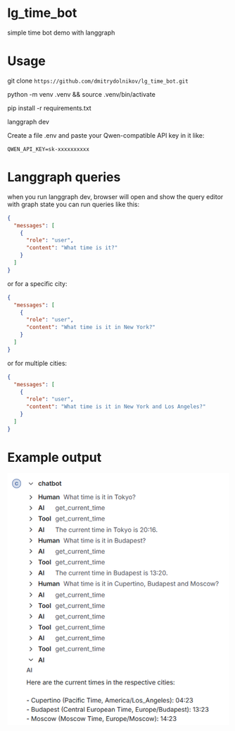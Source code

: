 # lg_time_bot
simple time bot demo with langgraph
# Usage
git clone ```https://github.com/dmitrydolnikov/lg_time_bot.git```

python -m venv .venv && source .venv/bin/activate

pip install -r requirements.txt

langgraph dev

Create a file .env and paste your Qwen-compatible API key in it like:
```env
QWEN_API_KEY=sk-xxxxxxxxxx
```


# Langgraph queries
when you run langgraph dev, browser will open and show the query editor with graph state
you can run queries like this:
```json 
{
  "messages": [
    {
      "role": "user",
      "content": "What time is it?"
    }
  ]
}
```
or for a specific city:
```json 
{
  "messages": [
    {
      "role": "user",
      "content": "What time is it in New York?"
    }
  ]
}
```
or for multiple cities:
```json 
{
  "messages": [
    {
      "role": "user",
      "content": "What time is it in New York and Los Angeles?"
    }
  ]
}
```

# Example output
![img.png](img.png)

